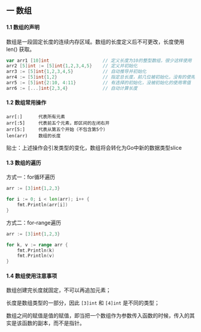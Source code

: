 ## 一 数组

#### 1.1 数组的声明

数组是一段固定长度的连续内存区域。数组的长度定义后不可更改，长度使用 len() 获取。

```go
var arr1 [10]int                    // 定义长度为10的整型数组，很少这样使用
arr2 [5]int := [5]int{1,2,3,4,5}    // 定义并初始化
arr3 := [5]int{1,2,3,4,5}           // 自动推导并初始化
arr4 := [5]int{1,2}                 // 指定总长度，前几位被初始化，没有的使用零值
arr5 := [5]int{2:10, 4:11}          // 有选择的初始化，没被初始化的使用零值
arr6 := [...]int{2,3,4}             // 自动计算长度
```

#### 1.2 数组常用操作

```
arr[:]      代表所有元素
arr[:5]     代表前五个元素，即区间的左闭右开
arr[5:]     代表从第五个开始（不包含第5个）
len(arr)    数组的长度
```
贴士：上述操作会引发类型的变化，数组将会转化为Go中新的数据类型slice

#### 1.3 数组的遍历

方式一：for循环遍历
```go
arr := [3]int{1,2,3}

for i := 0; i < len(arr); i++ {
	fmt.Println(arr[i])
}
```

方式二：for-range遍历
```go
arr := [3]int{1,2,3}

for k, v := range arr {
    fmt.Println(k)
    fmt.Println(v)
}
```

#### 1.4 数组使用注意事项

数组创建完长度就固定，不可以再追加元素；

长度是数组类型的一部分，因此 `[3]int` 和 `[4]int` 是不同的类型；

数组之间的赋值是值的赋值，即当把一个数组作为参数传入函数的时候，传入的其实是该函数的副本，而不是指针。